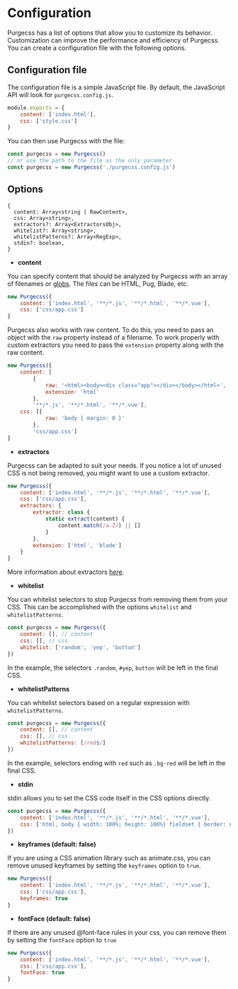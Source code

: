 # Configuration

Purgecss has a list of options that allow you to customize its behavior. Customization can improve the performance and efficiency of Purgecss. You can create a configuration file with the following options.

## Configuration file

The configuration file is a simple JavaScript file. By default, the JavaScript API will look for `purgecss.config.js`.

```javascript
module.exports = {
    content: ['index.html'],
    css: ['style.css']
}
```

You can then use Purgecss with the file:

```javascript
const purgecss = new Purgecss()
// or use the path to the file as the only parameter
const purgecss = new Purgecss('./purgecss.config.js')
```

## Options

```text
{
  content: Array<string | RawContent>,
  css: Array<string>,
  extractors?: Array<ExtractorsObj>,
  whitelist?: Array<string>,
  whitelistPatterns?: Array<RegExp>,
  stdin?: boolean,
}
```

* **content**

You can specify content that should be analyzed by Purgecss with an array of filenames or [globs](https://github.com/isaacs/node-glob/blob/master/README.md#glob-primer). The files can be HTML, Pug, Blade, etc.

```javascript
new Purgecss({
    content: ['index.html', '**/*.js', '**/*.html', '**/*.vue'],
    css: ['css/app.css']
}
```

Purgecss also works with raw content. To do this, you need to pass an object with the `raw` property instead of a filename. To work properly with custom extractors you need to pass the `extension` property along with the raw content.

```javascript
new Purgecss({
    content: [
        {
            raw: '<html><body><div class="app"></div></body></html>',
            extension: 'html'
        },
        '**/*.js', '**/*.html', '**/*.vue'],
    css: [{
            raw: 'body { margin: 0 }'
        },
        'css/app.css']
}
```

* **extractors**

Purgecss can be adapted to suit your needs. If you notice a lot of unused CSS is not being removed, you might want to use a custom extractor.

```javascript
new Purgecss({
    content: ['index.html', '**/*.js', '**/*.html', '**/*.vue'],
    css: ['css/app.css'],
    extractors: {
        extractor: class {
            static extract(content) {
                content.match(/a-Z/) || []
            }
        },
        extension: ['html', 'blade']
    }
}
```

More information about extractors [here](extractors.md).

* **whitelist**

You can whitelist selectors to stop Purgecss from removing them from your CSS. This can be accomplished with the options `whitelist` and `whitelistPatterns`.

```javascript
const purgecss = new Purgecss({
    content: [], // content
    css: [], // css
    whitelist: ['random', 'yep', 'button']
})
```

In the example, the selectors `.random`, `#yep`, `button` will be left in the final CSS.

* **whitelistPatterns**

You can whitelist selectors based on a regular expression with `whitelistPatterns`.

```javascript
const purgecss = new Purgecss({
    content: [], // content
    css: [], // css
    whitelistPatterns: [/red$/]
})
```

In the example, selectors ending with `red` such as `.bg-red` will be left in the final CSS.

* **stdin**

stdin allows you to set the CSS code itself in the CSS options directly.

```javascript
const purgecss = new Purgecss({
    content: ['index.html', '**/*.js', '**/*.html', '**/*.vue'],
    css: ['html, body { width: 100%; height: 100%} fieldset { border: none; }']
})
```

* **keyframes \(default: false\)**

If you are using a CSS animation library such as animate.css, you can remove unused keyframes by setting the `keyframes` option to `true`.

```javascript
new Purgecss({
    content: ['index.html', '**/*.js', '**/*.html', '**/*.vue'],
    css: ['css/app.css'],
    keyframes: true
}
```

* **fontFace \(default: false\)**

If there are any unused @font-face rules in your css, you can remove them by setting the `fontFace` option to `true`

```javascript
new Purgecss({
    content: ['index.html', '**/*.js', '**/*.html', '**/*.vue'],
    css: ['css/app.css'],
    fontFace: true
}
```

